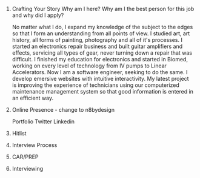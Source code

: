 1. Crafting Your Story
    Why am I here? Why am I the best person for this job and why did I apply?

    No matter what I do, I expand my knowledge of the subject to the edges so that I form an understanding from all points of view. I studied art, art history, all forms of painting, photography and all of it's processes. I started an electronics repair business and built guitar amplifiers and effects, servicing all types of gear, never turning down a repair that was difficult. I finished my education for electronics and started in Biomed, working on every level of technology from IV pumps to Linear Accelerators. Now I am a software engineer, seeking to do the same. I develop emersive websites with intuitive interactivity. My latest project is improving the experience of technicians using our computerized maintenance management system so that good information is entered in an efficient way.

2. Online Presence - change to n8bydesign

    Portfolio 
    Twitter
    Linkedin

3. Hitlist

4. Interview Process

5. CAR/PREP

6. Interviewing